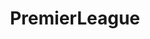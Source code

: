 ---
title: PremierLeague
crosslinks:
- soccer
- coys
- LiverpoolFC
- htafc
- reddevils
- Everton
- MCFC
- Gunners
- Hammers
---